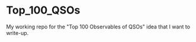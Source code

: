 # Top_100_QSOs
My working repo for the "Top 100 Observables of QSOs" idea that I want to write-up. 
